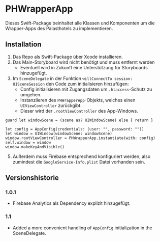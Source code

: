 # PHWrapperApp

Dieses Swift-Package beinhaltet alle Klassen und Komponenten um die Wrapper-Apps des Palasthotels zu implementieren.

## Installation

1. Das Repo als Swift-Package über Xcode installieren.
2. Das Main-Storyboard wird nicht benötigt und muss entfernt werden
	- Eventuell wird in Zukunft eine Unterstützung für Storyboards hinzugefügt.
3. Im `SceneDelegate` in der Funktion `willConnectTo session: UISceneSession` den Code zum initialisieren hinzufügen:
	- Config initialisieren mit Zugangsdaten um `.htaccess`-Schutz zu umgehen.
	- Instanziieren des `PHWrapperApp`-Objekts, welches einen `UIViewController` zurückgibt.
	- Dieser wird der `.rootViewController` des App-Windows. 

```
guard let windowScene = (scene as? UIWindowScene) else { return }
				
let config = AppConfig(credentials: (user: "", password: ""))				
let window = UIWindow(windowScene: windowScene)
window.rootViewController = PHWrapperApp.instantiate(with: config)
self.window = window
window.makeKeyAndVisible()
```

5. Außerdem muss Firebase entsprechend konfiguriert werden, also zumindest die `GoogleService-Info.plist` Datei vorhanden sein.


## Versionshistorie

### 1.0.1
- Firebase Analytics als Dependency explizit hinzugefügt.

### 1.1
- Added a more convenient handling of `AppConfig` initialization in the SceneDelegate. 
